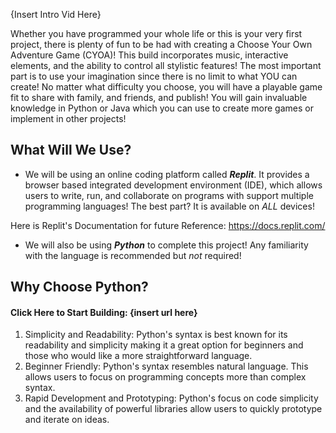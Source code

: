 
{Insert Intro Vid Here}

Whether you have programmed your whole life or this is your very first project, there is plenty of fun to be had with creating a Choose Your Own Adventure Game (CYOA)! This build incorporates music, interactive elements, and the ability to control all stylistic features! The most important part is to use your imagination since there is no limit to what YOU can create! No matter what difficulty you choose, you will have a playable game fit to share with family, and friends, and publish! You will gain invaluable knowledge in Python or Java which you can use to create more games or implement in other projects!

## What Will We Use?

- We will be using an online coding platform called ***Replit***. It provides a browser based integrated development environment (IDE), which allows users to write, run, and collaborate on programs with support multiple programming languages! The best part? It is available on *ALL* devices!

Here is Replit's Documentation for future Reference: https://docs.replit.com/

- We will also be using ***Python*** to complete this project! Any familiarity with the language is recommended but *not* required!


## Why Choose Python?

#### Click Here to Start Building: {insert url here}

1. Simplicity and Readability: Python's syntax is best known for its readability and simplicity making it a great option for beginners and those who would like a more straightforward language. 
2. Beginner Friendly: Python's syntax resembles natural language. This allows users to focus on programming concepts more than complex syntax. 
3. Rapid Development and Prototyping: Python's focus on code simplicity and the availability of powerful libraries allow users to quickly prototype and iterate on ideas.
